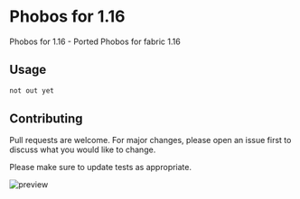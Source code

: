 # Phobos for 1.16

Phobos for 1.16 - Ported Phobos for fabric 1.16

## Usage



```bash
not out yet
```



## Contributing
Pull requests are welcome. For major changes, please open an issue first to discuss what you would like to change.

Please make sure to update tests as appropriate.

![preview](https://i.ibb.co/tD3sDhX/222-1.png)
